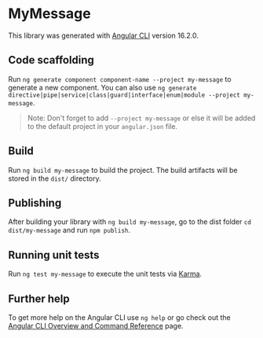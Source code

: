 # MyMessage

This library was generated with [Angular CLI](https://github.com/angular/angular-cli) version 16.2.0.

## Code scaffolding

Run `ng generate component component-name --project my-message` to generate a new component. You can also use `ng generate directive|pipe|service|class|guard|interface|enum|module --project my-message`.
> Note: Don't forget to add `--project my-message` or else it will be added to the default project in your `angular.json` file. 

## Build

Run `ng build my-message` to build the project. The build artifacts will be stored in the `dist/` directory.

## Publishing

After building your library with `ng build my-message`, go to the dist folder `cd dist/my-message` and run `npm publish`.

## Running unit tests

Run `ng test my-message` to execute the unit tests via [Karma](https://karma-runner.github.io).

## Further help

To get more help on the Angular CLI use `ng help` or go check out the [Angular CLI Overview and Command Reference](https://angular.io/cli) page.
